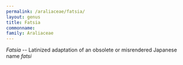 ```yaml
---
permalink: /araliaceae/fatsia/
layout: genus
title: Fatsia
commonname:
family: Araliaceae
---
```


*Fatsia* -- Latinized adaptation of an obsolete or misrendered Japanese name *fatsi*
